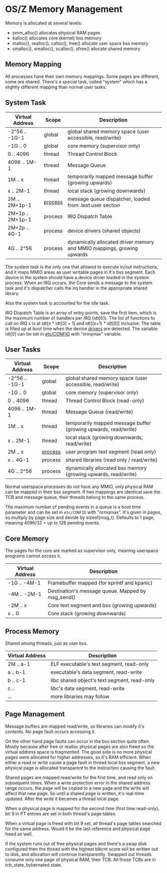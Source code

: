 OS/Z Memory Management
======================

Memory is allocated at several levels:
 - pmm_alloc() allocates physical RAM pages
 - kalloc() allocates core (kernel) bss memory
 - malloc(), realloc(), calloc(), free() allocate user space bss memory
 - smalloc(), srealloc(), scalloc(), sfree() allocate shared memory

Memory Mapping
--------------

All processes have their own memory mappings. Some pages are different,
some are shared. There's a special task, called "system" which has
a slightly different mapping than normal user tasks.

System Task
-----------

| Virtual Address | Scope | Description |
| --------------- | ----- | ----------- |
| -2^56 .. -1G-1  | global  | global shared memory space (user accessible, read/write) |
|   -1G .. 0      | global  | core memory (supervisor only) |
|     0 .. 4096   | thread  | Thread Control Block |
|  4096 .. 1M-1   | thread  | Message Queue |
|    1M .. x      | thread  | temporarily mapped message buffer (growing upwards) |
|     x .. 2M-1   | thread  | local stack (growing downwards) |
|    2M .. 2M+1p-1| [process](https://github.com/bztsrc/osz/tree/master/docs/process.md)  | message queue dispatcher, loaded from .text.user section |
| 2M+1p .. 2M+1p-1| process | IRQ Dispatch Table |
| 2M+2p .. 4G-1   | process | device drivers (shared objects) |
|    4G .. 2^56   | process | dynamically allocated driver memory and MMIO mappings, growing upwards |

The system task is the only one that allowed to execute in/out instructions, and it maps MMIO areas as user writable
pages in it's bss segment. Each device in the system should have a device driver loaded in the system process.
When an IRQ occurs, the Core sends a message to the system task and it's dispatcher calls the irq handler in the
appropriate shared library.

Also the system task is accounted for the idle task.

IRQ Dispatch Table is an array of entry points, save the first item, which is the maximum number of handlers
per IRQ (idt[0]). The list of functions to call on IRQ x is at idt[x * idt[0] + 1] and idt[(x+1) * idt[0]] inclusive. The table
is filled up at boot time when the device [drivers](https://github.com/bztsrc/osz/tree/master/docs/drivers.md) are detected.
The variable idt[0] can be set in [etc/CONFIG](https://github.com/bztsrc/osz/tree/master/etc/CONFIG) with "nrirqmax" variable.

User Tasks
----------

| Virtual Address | Scope | Description |
| --------------- | ----- | ----------- |
| -2^56 .. -1G-1  | global  | global shared memory space (user accessible, read/write) |
|   -1G .. 0      | global  | core memory (supervisor only) |
|     0 .. 4096   | thread  | Thread Control Block (read-only) |
|  4096 .. 1M-1   | thread  | Message Queue (read/write) |
|    1M .. x      | thread  | temporarily mapped message buffer (growing upwards, read/write) |
|     x .. 2M-1   | thread  | local stack (growing downwards, read/write) |
|    2M .. x      | [process](https://github.com/bztsrc/osz/tree/master/docs/process.md)  | user program text segment (read only) |
|     x .. 4G-1   | process | shared libraries (read only / read/write) |
|    4G .. 2^56   | process | dynamically allocated bss memory (growing upwards, read/write) |

Normal userspace processes do not have any MMIO, only physical RAM can be mapped in their bss segment.
If two mappings are identical save the TCB and message queue, their threads belong to the same process.

The maximum number of pending events in a queue is a boot time parameter and can be set in `etc/CONFIG` with "nrmqmax". It's given
in pages, so multiply by page size and devide by sizeof(msg_t). Defaults to 1 page, meaning 4096/32 = up to 128 pending events.

Core Memory
-----------

The pages for the core are marked as supervisor only, meaning userspace programs cannot access it.

| Virtual Address | Description |
| --------------- | ----------- |
|   -1G .. -4M-1  | Framebuffer mapped (for kprintf and kpanic) |
|   -4M .. -2M-1  | Destination's message queue. Mapped by msg_send() |
|   -2M .. x      | Core text segment and bss (growing upwards) |
|     x .. 0      | Core stack (growing downwards) |

Process Memory
--------------

Shared among threads, just as user bss.

| Virtual Address | Description |
| --------------- | ----------- |
|   2M .. a-1     | ELF executable's text segment, read-only |
|    a .. b-1     | executable's data segment, read-write |
|    b .. c-1     | libc shared object's text segment, read-only |
|    c ..         | libc's data segment, read-write |
|    ...          | more libraries may follow |

Page Management
---------------

Message buffers are mapped read/write, so libraries can modify it's contents. No page fault occurs accessing it.

On the other hand page faults can occur in the bss section quite often. Mostly because after free or realloc
physical pages are also freed so the virtual address space is fragmented. The good side is no more physical pages
were allocated for higher addresses, so it's RAM efficient. When either a read or write cause a page fault in
thread local bss segment, a new physical page is allocated transparent to the instruction causing the fault.

Shared pages are mapped read/write for the first time, and read only on subsequent times. When a write protection
error in the shared address range occurs, the page will be copied to a new page and the write will affect that
new page. So until a shared page is written, it's real-time updated. After the write it becames a thread local page.

When a physical page is mapped for the second time (first time read-only), bit 9 in PT entries are set in both
thread's page tables.

When a virtual page is freed with bit 9 set, all thread's page tables searched for the same address. Would it be the
last reference and physical page freed as well.

If the system runs out of free physical pages and there's a swap disk configured then the thread with the highest
blkcnt score will be written out to disk, and allocation will continue transparently. Swapped out threads consume
only one page of physical RAM, their TCB. All those TCBs are in tcb_state_hybernated state.
